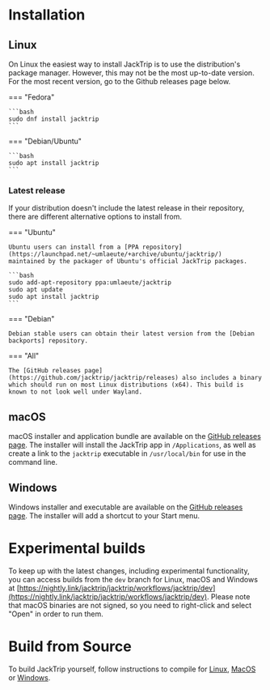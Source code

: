 # Installation
## Linux
On Linux the easiest way to install JackTrip is to use the distribution's package manager. However, this may not be the most up-to-date version. For the most recent version, go to the Github releases page below.

=== "Fedora"

    ```bash
    sudo dnf install jacktrip
    ```

=== "Debian/Ubuntu"

    ```bash
    sudo apt install jacktrip
    ```

### Latest release

If your distribution doesn't include the latest release in their repository, there are different
alternative options to install from.

=== "Ubuntu"

    Ubuntu users can install from a [PPA repository](https://launchpad.net/~umlaeute/+archive/ubuntu/jacktrip/)
    maintained by the packager of Ubuntu's official JackTrip packages.

    ```bash
    sudo add-apt-repository ppa:umlaeute/jacktrip
    sudo apt update
    sudo apt install jacktrip
    ```

=== "Debian"

    Debian stable users can obtain their latest version from the [Debian backports] repository.

=== "All"

    The [GitHub releases page](https://github.com/jacktrip/jacktrip/releases) also includes a binary
    which should run on most Linux distributions (x64). This build is known to not look well under Wayland.

## macOS
macOS installer and application bundle are available on the [GitHub releases page](https://github.com/jacktrip/jacktrip/releases). The installer will install the JackTrip app in `/Applications`, as well as create a link to the `jacktrip` executable in `/usr/local/bin` for use in the command line.

## Windows
Windows installer and executable are available on the [GitHub releases page](https://github.com/jacktrip/jacktrip/releases). The installer will add a shortcut to your Start menu.

# Experimental builds

To keep up with the latest changes, including experimental functionality, you can access builds from the `dev` branch for Linux, macOS and Windows at [https://nightly.link/jacktrip/jacktrip/workflows/jacktrip/dev](https://nightly.link/jacktrip/jacktrip/workflows/jacktrip/dev). Please note that macOS binaries are not signed, so you need to right-click and select "Open" in order to run them.

# Build from Source
To build JackTrip yourself, follow instructions to compile for [Linux](Build/Linux.md), [MacOS](Build/Mac.md) or [Windows](Build/Windows.md).

